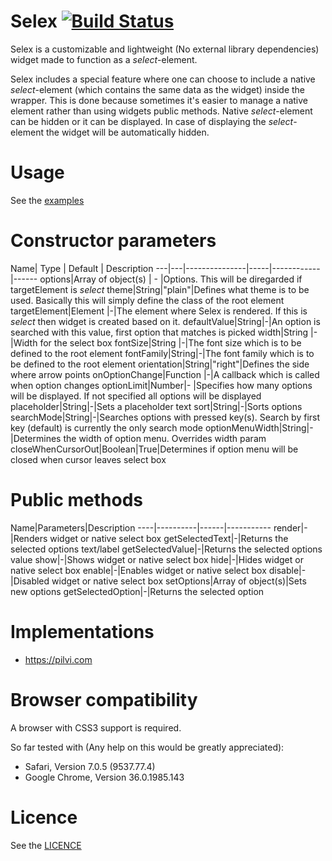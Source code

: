 Selex [![Build Status](https://travis-ci.org/janikoskela/Selex.svg?branch=master)](https://travis-ci.org/janikoskela/Selex)
===============
Selex is a customizable and lightweight (No external library dependencies) widget made to function as a <i>select</i>-element.

Selex includes a special feature where one can choose to include a native <i>select</i>-element (which contains the same data as the widget) inside the wrapper. This is done because sometimes it's easier to manage a native element rather than using widgets public methods. Native <i>select</i>-element can be hidden or it can be displayed. In case of displaying the <i>select</i>-element the widget will be automatically hidden.

Usage
==============
See the <a href="https://github.com/janikoskela/Selex/tree/master/examples">examples</a>

Constructor parameters
===============
Name| Type | Default | Description
---|---|---------------|-----|------------|------
options|Array of object(s) | - |Options. This will be diregarded if targetElement is <i>select</i>
theme|String|"plain"|Defines what theme is to be used. Basically this will simply define the class of the root element
targetElement|Element |-|The element where Selex is rendered. If this is <i>select</i> then widget is created based on it. 
defaultValue|String|-|An option is searched with this value, first option that matches is picked
width|String |-|Width for the select box
fontSize|String |-|The font size which is to be defined to the root element
fontFamily|String|-|The font family which is to be defined to the root element
orientation|String|"right"|Defines the side where arrow points
onOptionChange|Function |-|A callback which is called when option changes
optionLimit|Number|- |Specifies how many options will be displayed. If not specified all options will be displayed
placeholder|String|-|Sets a placeholder text
sort|String|-|Sorts options
searchMode|String|-|Searches options with pressed key(s). Search by first key (default) is currently the only search mode
optionMenuWidth|String|-|Determines the width of option menu. Overrides width param
closeWhenCursorOut|Boolean|True|Determines if option menu will be closed when cursor leaves select box

Public methods
===============
Name|Parameters|Description
----|----------|------|-----------
render|-|Renders widget or native select box
getSelectedText|-|Returns the selected options text/label
getSelectedValue|-|Returns the selected options value
show|-|Shows widget or native select box
hide|-|Hides widget or native select box
enable|-|Enables widget or native select box
disable|-|Disabled widget or native select box
setOptions|Array of object(s)|Sets new options
getSelectedOption|-|Returns the selected option

Implementations
=============
 - https://pilvi.com

Browser compatibility
==============
A browser with CSS3 support is required.

So far tested with (Any help on this would be greatly appreciated):
 - Safari, Version 7.0.5 (9537.77.4)
 - Google Chrome, Version 36.0.1985.143

Licence
=============
See the <a href="https://github.com/janikoskela/SimpleSelectBox/blob/master/LICENSE">LICENCE</a>
